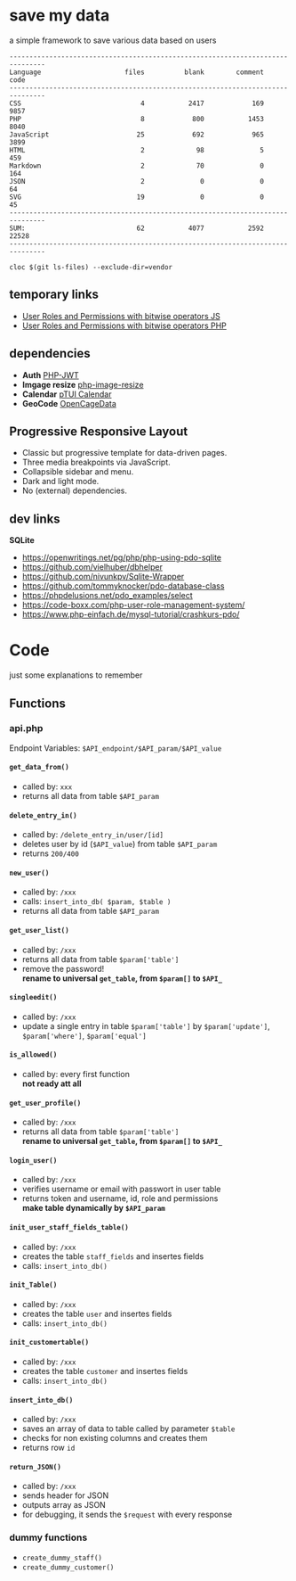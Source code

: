 # save my data  
a simple framework to save various data based on users


```
-------------------------------------------------------------------------------
Language                     files          blank        comment           code
-------------------------------------------------------------------------------
CSS                              4           2417            169           9857
PHP                              8            800           1453           8040
JavaScript                      25            692            965           3899
HTML                             2             98              5            459
Markdown                         2             70              0            164
JSON                             2              0              0             64
SVG                             19              0              0             45
-------------------------------------------------------------------------------
SUM:                            62           4077           2592          22528
-------------------------------------------------------------------------------
```
`cloc $(git ls-files) --exclude-dir=vendor`


## temporary links

- [User Roles and Permissions with bitwise operators JS](https://codepen.io/monochromer/pen/OodNQm?editors=0110)
- [User Roles and Permissions with bitwise operators PHP](https://stackoverflow.com/questions/2925245/user-role-permissions-for-different-modules-using-bitwise-operators)


## dependencies

-   **Auth** [PHP-JWT](https://github.com/firebase/php-jwt)
-   **Imgage resize** [php-image-resize](https://github.com/gumlet/php-image-resize)
-   **Calendar** [pTUI Calendar](https://github.com/nhn/tui.calendar)
-   **GeoCode** [OpenCageData](https://github.com/OpenCageData/php-opencage-geocode)

## Progressive Responsive Layout

- Classic but progressive template for data-driven pages.   
- Three media breakpoints via JavaScript.  
- Collapsible sidebar and menu.  
- Dark and light mode.  
- No (external) dependencies.  


## dev links

**SQLite**
- 	https://openwritings.net/pg/php/php-using-pdo-sqlite
-   https://github.com/vielhuber/dbhelper
-   https://github.com/nivunkpv/Sqlite-Wrapper
-   https://github.com/tommyknocker/pdo-database-class
-   https://phpdelusions.net/pdo_examples/select
-   https://code-boxx.com/php-user-role-management-system/
-   https://www.php-einfach.de/mysql-tutorial/crashkurs-pdo/

  
# Code
just some explanations to remember


## Functions

### api.php

Endpoint Variables: `$API_endpoint/$API_param/$API_value`

#### `get_data_from()`
- called by: `xxx`   
- returns all data from table `$API_param`


#### `delete_entry_in()`
- called by: `/delete_entry_in/user/[id]`   
- deletes user by id (`$API_value`) from table `$API_param`
- returns `200/400`  


#### `new_user()`
- called by: `/xxx`   
- calls: `insert_into_db( $param, $table )`
- returns all data from table `$API_param`


#### `get_user_list()`
- called by: `/xxx`   
- returns all data from table `$param['table']`
- remove the password!  
**rename to universal `get_table`, from `$param[]` to `$API_`**


#### `singleedit()`
- called by: `/xxx`   
- update a single entry in table `$param['table']` by  `$param['update']`,  `$param['where']`,  `$param['equal']`


#### `is_allowed()`
- called by: every first function   
**not ready att all**


#### `get_user_profile()`
- called by: `/xxx`   
- returns all data from table `$param['table']`  
**rename to universal `get_table`, from `$param[]` to `$API_`**


#### `login_user()`
- called by: `/xxx`   
- verifies username or email with passwort in user table
- returns token and username, id, role and permissions  
**make table dynamically by `$API_param`**


#### `init_user_staff_fields_table()`
- called by: `/xxx`   
- creates the table `staff_fields` and insertes fields
- calls: `insert_into_db()`


#### `init_Table()`
- called by: `/xxx`   
- creates the table `user` and insertes fields
- calls: `insert_into_db()`


#### `init_customertable()`
- called by: `/xxx`   
- creates the table `customer` and insertes fields
- calls: `insert_into_db()`


#### `insert_into_db()`
- called by: `/xxx`   
- saves an array of data to table called by parameter `$table`
- checks for non existing columns and creates them
- returns row `id` 


#### `return_JSON()`
- called by: `/xxx`   
- sends header for JSON
- outputs array as JSON
- for debugging, it sends the `$request` with every response


### dummy functions
- `create_dummy_staff()`
- `create_dummy_customer()`



